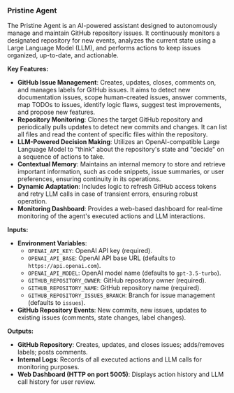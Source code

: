 ### Pristine Agent

The Pristine Agent is an AI-powered assistant designed to autonomously manage and maintain GitHub repository issues. It continuously monitors a designated repository for new events, analyzes the current state using a Large Language Model (LLM), and performs actions to keep issues organized, up-to-date, and actionable.

**Key Features:**

*   **GitHub Issue Management**: Creates, updates, closes, comments on, and manages labels for GitHub issues. It aims to detect new documentation issues, scope human-created issues, answer comments, map TODOs to issues, identify logic flaws, suggest test improvements, and propose new features.
*   **Repository Monitoring**: Clones the target GitHub repository and periodically pulls updates to detect new commits and changes. It can list all files and read the content of specific files within the repository.
*   **LLM-Powered Decision Making**: Utilizes an OpenAI-compatible Large Language Model to "think" about the repository's state and "decide" on a sequence of actions to take.
*   **Contextual Memory**: Maintains an internal memory to store and retrieve important information, such as code snippets, issue summaries, or user preferences, ensuring continuity in its operations.
*   **Dynamic Adaptation**: Includes logic to refresh GitHub access tokens and retry LLM calls in case of transient errors, ensuring robust operation.
*   **Monitoring Dashboard**: Provides a web-based dashboard for real-time monitoring of the agent's executed actions and LLM interactions.

**Inputs:**

*   **Environment Variables**:
    *   `OPENAI_API_KEY`: OpenAI API key (required).
    *   `OPENAI_API_BASE`: OpenAI API base URL (defaults to `https://api.openai.com`).
    *   `OPENAI_API_MODEL`: OpenAI model name (defaults to `gpt-3.5-turbo`).
    *   `GITHUB_REPOSITORY_OWNER`: GitHub repository owner (required).
    *   `GITHUB_REPOSITORY_NAME`: GitHub repository name (required).
    *   `GITHUB_REPOSITORY_ISSUES_BRANCH`: Branch for issue management (defaults to `issues`).
*   **GitHub Repository Events**: New commits, new issues, updates to existing issues (comments, state changes, label changes).

**Outputs:**

*   **GitHub Repository**: Creates, updates, and closes issues; adds/removes labels; posts comments.
*   **Internal Logs**: Records of all executed actions and LLM calls for monitoring purposes.
*   **Web Dashboard (HTTP on port 5005)**: Displays action history and LLM call history for user review.
